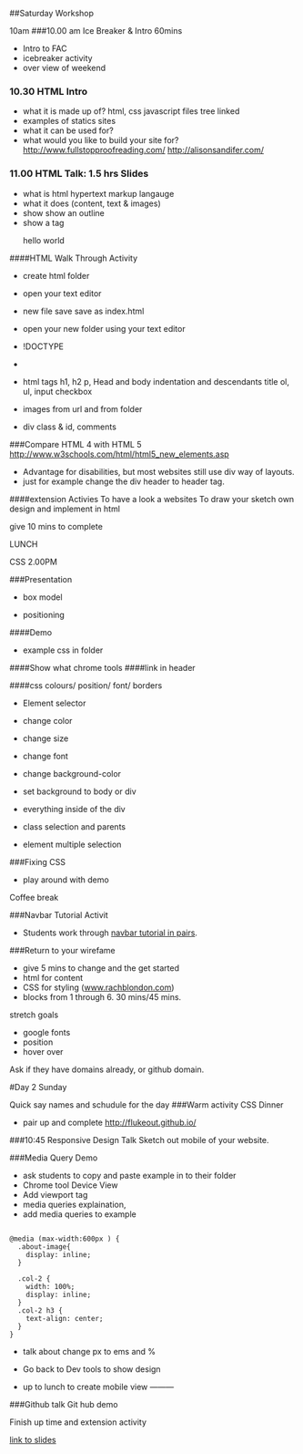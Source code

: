 ##Saturday Workshop

10am
###10.00 am Ice Breaker & Intro 60mins
- Intro to FAC
- icebreaker activity
- over view of weekend

### 10.30 HTML Intro
  - what it is made up of? html, css javascript files tree linked
  - examples of statics sites
  - what it can be used for?
  - what would you like to build your site for?
http://www.fullstopproofreading.com/
http://alisonsandifer.com/


### 11.00 HTML Talk: 1.5 hrs Slides
- what is html
 hypertext markup langauge
- what it does (content, text & images)
- show show an outline
- show a tag <p>  hello world  </p>

####HTML Walk Through Activity
- create html folder
- open your text editor

- new file save save as index.html
- open your new folder using your text editor
- !DOCTYPE
-
- html tags
h1, h2
p,
Head and body
indentation and descendants
title  ol, ul, input checkbox

- images
  from url and from folder

- div
class & id, comments


###Compare HTML 4 with HTML 5
http://www.w3schools.com/html/html5_new_elements.asp

- Advantage for disabilities, but most websites still use div way of layouts.
- just for example change the div header to header tag.

####extension Activies
To have a look a websites
To draw your sketch own design and implement in html

give 10 mins to complete


LUNCH

CSS 2.00PM

###Presentation
- box model

- positioning

####Demo
- example css in folder

####Show what chrome tools
####link in header

####css colours/ position/ font/ borders

- Element selector
- change color
- change size
- change font

- change background-color
- set background to body or div

- everything inside of the div
- class selection and parents
- element multiple selection


###Fixing CSS
- play around with demo

Coffee break

###Navbar Tutorial Activit
- Students work through [navbar tutorial in pairs](https://github.com/foundersandcoders/workshop-html-css/blob/master/nav-bar-activity/nav-tutorial.md).


###Return to your wirefame
- give 5 mins to change and the get started
- html for content
- CSS for styling
(www.rachblondon.com)
- blocks from 1 through 6. 30 mins/45 mins.

stretch goals
- google fonts
- position
- hover over

Ask if they have domains already, or github domain.


#Day 2 Sunday

Quick say names and schudule for the day
###Warm activity CSS Dinner
- pair up and complete
http://flukeout.github.io/

###10:45 Responsive Design Talk
Sketch out mobile of your website.

###Media Query Demo
- ask students to copy and paste example in to their folder
- Chrome tool Device View
- Add viewport tag
- media queries explaination, 
- add media queries to example
```

@media (max-width:600px ) {
  .about-image{
    display: inline;
  }

  .col-2 {
    width: 100%;
    display: inline;
  }
  .col-2 h3 {
    text-align: center;
  }
}
```
- talk about change px to ems and %

- Go back to Dev tools to show design

- up to lunch to create mobile view
———


###Github talk
Git hub demo

Finish up time and extension activity

[link to slides](https://docs.google.com/presentation/d/19hpTnLNG8hfwcV80mPMmBkUWYAmEnVDy4RYFTrgrnuU/edit)
